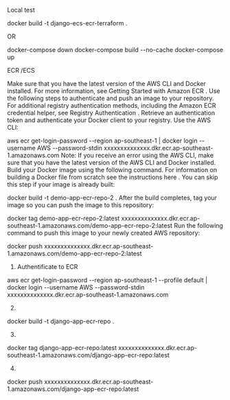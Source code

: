 Local test

docker build -t django-ecs-ecr-terraform .

OR

docker-compose down
docker-compose build --no-cache
docker-compose up


ECR /ECS 


Make sure that you have the latest version of the AWS CLI and Docker installed. For more information, see Getting Started with Amazon ECR .
Use the following steps to authenticate and push an image to your repository. For additional registry authentication methods, including the Amazon ECR credential helper, see Registry Authentication .
Retrieve an authentication token and authenticate your Docker client to your registry.
Use the AWS CLI:

aws ecr get-login-password --region ap-southeast-1 | docker login --username AWS --password-stdin xxxxxxxxxxxxxx.dkr.ecr.ap-southeast-1.amazonaws.com
Note: If you receive an error using the AWS CLI, make sure that you have the latest version of the AWS CLI and Docker installed.
Build your Docker image using the following command. For information on building a Docker file from scratch see the instructions here . You can skip this step if your image is already built:

docker build -t demo-app-ecr-repo-2 .
After the build completes, tag your image so you can push the image to this repository:

docker tag demo-app-ecr-repo-2:latest xxxxxxxxxxxxxx.dkr.ecr.ap-southeast-1.amazonaws.com/demo-app-ecr-repo-2:latest
Run the following command to push this image to your newly created AWS repository:

docker push xxxxxxxxxxxxxx.dkr.ecr.ap-southeast-1.amazonaws.com/demo-app-ecr-repo-2:latest

1. Authentificate to ECR

aws ecr get-login-password --region ap-southeast-1 --profile default | docker login --username AWS --password-stdin xxxxxxxxxxxxxx.dkr.ecr.ap-southeast-1.amazonaws.com

2.

docker build -t django-app-ecr-repo .

3. 

docker tag django-app-ecr-repo:latest xxxxxxxxxxxxxx.dkr.ecr.ap-southeast-1.amazonaws.com/django-app-ecr-repo:latest

4.

docker push xxxxxxxxxxxxxx.dkr.ecr.ap-southeast-1.amazonaws.com/django-app-ecr-repo:latest

